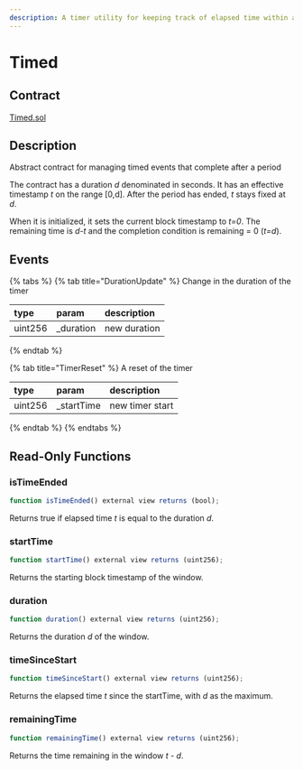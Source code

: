 ```yaml
---
description: A timer utility for keeping track of elapsed time within a window
---
```


# Timed

## Contract

[Timed.sol](https://github.com/fei-protocol/fei-protocol-core/blob/master/contracts/utils/Timed.sol)

## Description

Abstract contract for managing timed events that complete after a period

The contract has a duration _d_ denominated in seconds. It has an effective timestamp _t_ on the range \[0,d\]. After the period has ended, _t_ stays fixed at _d_.

When it is initialized, it sets the current block timestamp to _t=0_. The remaining time is _d-t_ and the completion condition is remaining = 0 \(_t=d_\).

## Events

{% tabs %}
{% tab title="DurationUpdate" %}
Change in the duration of the timer

| type | param | description |
| :--- | :--- | :--- |
| uint256 | \_duration | new duration |
{% endtab %}

{% tab title="TimerReset" %}
A reset of the timer

| type | param | description |
| :--- | :--- | :--- |
| uint256 | \_startTime | new timer start |
{% endtab %}
{% endtabs %}

## Read-Only Functions

### isTimeEnded

```javascript
function isTimeEnded() external view returns (bool);
```

Returns true if elapsed time _t_ is equal to the duration _d._ 

### startTime

```javascript
function startTime() external view returns (uint256);
```

Returns the starting block timestamp of the window.

### duration

```javascript
function duration() external view returns (uint256);
```

Returns the duration _d_ of the window.

### timeSinceStart

```javascript
function timeSinceStart() external view returns (uint256);
```

Returns the elapsed time _t_ since the startTime, with _d_ as the maximum.

### remainingTime

```javascript
function remainingTime() external view returns (uint256);
```

Returns the time remaining in the window _t - d_. 

### 

